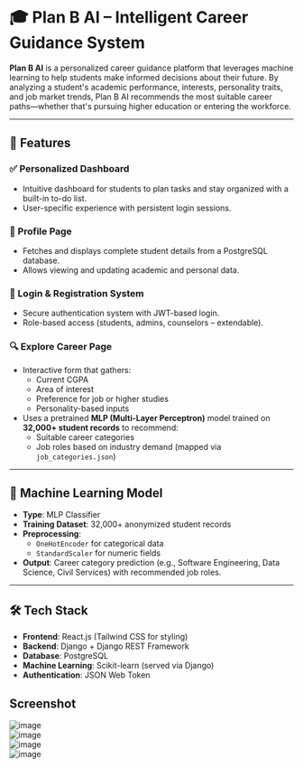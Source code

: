 # 🎓 Plan B AI – Intelligent Career Guidance System

**Plan B AI** is a personalized career guidance platform that leverages machine learning to help students make informed decisions about their future. By analyzing a student's academic performance, interests, personality traits, and job market trends, Plan B AI recommends the most suitable career paths—whether that's pursuing higher education or entering the workforce.

---

## 🚀 Features

### ✅ Personalized Dashboard
- Intuitive dashboard for students to plan tasks and stay organized with a built-in to-do list.
- User-specific experience with persistent login sessions.

### 👤 Profile Page
- Fetches and displays complete student details from a PostgreSQL database.
- Allows viewing and updating academic and personal data.

### 🔐 Login & Registration System
- Secure authentication system with JWT-based login.
- Role-based access (students, admins, counselors – extendable).

### 🔍 Explore Career Page
- Interactive form that gathers:
  - Current CGPA
  - Area of interest
  - Preference for job or higher studies
  - Personality-based inputs
- Uses a pretrained **MLP (Multi-Layer Perceptron)** model trained on **32,000+ student records** to recommend:
  - Suitable career categories
  - Job roles based on industry demand (mapped via `job_categories.json`)

---

## 🧠 Machine Learning Model

- **Type**: MLP Classifier
- **Training Dataset**: 32,000+ anonymized student records
- **Preprocessing**:
  - `OneHotEncoder` for categorical data
  - `StandardScaler` for numeric fields
- **Output**: Career category prediction (e.g., Software Engineering, Data Science, Civil Services) with recommended job roles.

---

## 🛠 Tech Stack

- **Frontend**: React.js (Tailwind CSS for styling)
- **Backend**: Django + Django REST Framework
- **Database**: PostgreSQL
- **Machine Learning**: Scikit-learn (served via Django)
- **Authentication**: JSON Web Token

## Screenshot
![image](https://github.com/user-attachments/assets/6adab3aa-d2db-4107-9c84-3cbed59f2abe)
<br>
![image](https://github.com/user-attachments/assets/398c0377-d831-46e2-8654-abf41f87411a)
<br>
![image](https://github.com/user-attachments/assets/b1f32d48-70a2-4ecb-9c3e-884cdc2e8bef)
<br>
![image](https://github.com/user-attachments/assets/7c419665-3c05-4040-b02c-e519e6bc9130)

